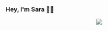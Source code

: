 ### Hey, I'm Sara 🤟🏼


[<p style="text-align:center;"><img src="https://raw.githubusercontent.com/MartinHeinz/MartinHeinz/master/linkedin-3-16.png" /></p>](https://www.linkedin.com/in/sarascorreia/)

